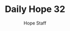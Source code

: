 ---
image: /assets/img/daily-hope-default-artwork.png
title: Daily Hope 32
number: 32
categories:
  - Daily Hope
author: Hope Staff
notes: Daily Hope 32
embed: >-
  <iframe style="border-radius:12px" src="https://open.spotify.com/embed/episode/3btFrI2l9ayB2Q5bnn4K5M?utm_source=generator" width="100%" height="152" frameBorder="0" allowfullscreen="" allow="autoplay; clipboard-write; encrypted-media; fullscreen; picture-in-picture" loading="lazy"></iframe>
---